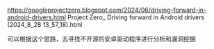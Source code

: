 https://googleprojectzero.blogspot.com/2024/06/driving-forward-in-android-drivers.html
Project Zero_ Driving forward in Android drivers (2024_8_28 13_57_18).html


可以根据这个思路，去寻找不开源的安卓驱动程序进行分析和漏洞挖掘